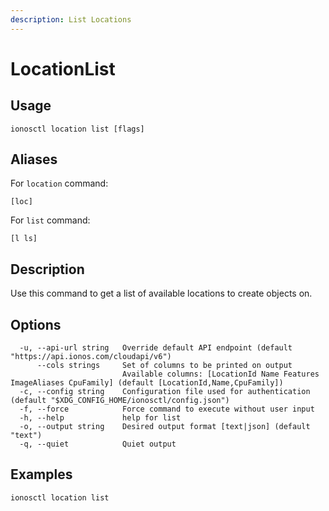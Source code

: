 ```yaml
---
description: List Locations
---
```


# LocationList

## Usage

```text
ionosctl location list [flags]
```

## Aliases

For `location` command:
```text
[loc]
```

For `list` command:
```text
[l ls]
```

## Description

Use this command to get a list of available locations to create objects on.

## Options

```text
  -u, --api-url string   Override default API endpoint (default "https://api.ionos.com/cloudapi/v6")
      --cols strings     Set of columns to be printed on output 
                         Available columns: [LocationId Name Features ImageAliases CpuFamily] (default [LocationId,Name,CpuFamily])
  -c, --config string    Configuration file used for authentication (default "$XDG_CONFIG_HOME/ionosctl/config.json")
  -f, --force            Force command to execute without user input
  -h, --help             help for list
  -o, --output string    Desired output format [text|json] (default "text")
  -q, --quiet            Quiet output
```

## Examples

```text
ionosctl location list
```

